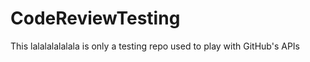 # CodeReviewTesting
This lalalalalalala is only a testing repo used to play with GitHub's APIs





